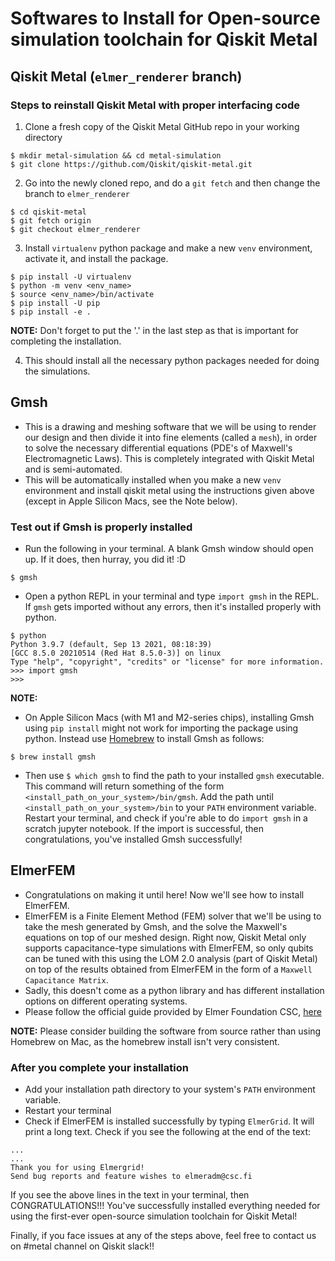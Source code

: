 # Softwares to Install for Open-source simulation toolchain for Qiskit Metal

## Qiskit Metal (`elmer_renderer` branch)
### Steps to reinstall Qiskit Metal with proper interfacing code

1. Clone a fresh copy of the Qiskit Metal GitHub repo in your working directory
```
$ mkdir metal-simulation && cd metal-simulation
$ git clone https://github.com/Qiskit/qiskit-metal.git
```
2. Go into the newly cloned repo, and do a `git fetch` and then change the branch to `elmer_renderer`
```
$ cd qiskit-metal
$ git fetch origin
$ git checkout elmer_renderer
```
3. Install `virtualenv` python package and make a new `venv` environment, activate it, and install the package.
```
$ pip install -U virtualenv
$ python -m venv <env_name>
$ source <env_name>/bin/activate
$ pip install -U pip
$ pip install -e .
```
**NOTE:** Don't forget to put the '.' in the last step as that is important for completing the installation.

4. This should install all the necessary python packages needed for doing the simulations.

## Gmsh
- This is a drawing and meshing software that we will be using to render our design and then divide it into fine elements (called a `mesh`), in order to solve the necessary differential equations (PDE's of Maxwell's Electromagnetic Laws). This is completely integrated with Qiskit Metal and is semi-automated.
- This will be automatically installed when you make a new `venv` environment and install qiskit metal using the instructions given above (except in Apple Silicon Macs, see the Note below).

### Test out if Gmsh is properly installed
- Run the following in your terminal. A blank Gmsh window should open up. If it does, then hurray, you did it! :D
```
$ gmsh
```

- Open a python REPL in your terminal and type `import gmsh` in the REPL. If `gmsh` gets imported without any errors, then it's installed properly with python.
```
$ python
Python 3.9.7 (default, Sep 13 2021, 08:18:39)
[GCC 8.5.0 20210514 (Red Hat 8.5.0-3)] on linux
Type "help", "copyright", "credits" or "license" for more information.
>>> import gmsh
>>>
```

**NOTE:**
- On Apple Silicon Macs (with M1 and M2-series chips), installing Gmsh using `pip install` might not work for importing the package using python. Instead use [Homebrew](https://brew.sh/) to install Gmsh as follows:
```
$ brew install gmsh
```
- Then use `$ which gmsh` to find the path to your installed `gmsh` executable. This command will return something of the form `<install_path_on_your_system>/bin/gmsh`. Add the path until `<install_path_on_your_system>/bin` to your `PATH` environment variable. Restart your terminal, and check if you're able to do `import gmsh` in a scratch jupyter notebook. If the import is successful, then congratulations, you've installed Gmsh successfully!

## ElmerFEM
- Congratulations on making it until here! Now we'll see how to install ElmerFEM.
- ElmerFEM is a Finite Element Method (FEM) solver that we'll be using to take the mesh generated by Gmsh, and the solve the Maxwell's equations on top of our meshed design. Right now, Qiskit Metal only supports capacitance-type simulations with ElmerFEM, so only qubits can be tuned with this using the LOM 2.0 analysis (part of Qiskit Metal) on top of the results obtained from ElmerFEM in the form of a `Maxwell Capacitance Matrix`.
- Sadly, this doesn't come as a python library and has different installation options on different operating systems.
- Please follow the official guide provided by Elmer Foundation CSC, [here](https://github.com/ElmerCSC/elmerfem#elmer-fem)

**NOTE:** Please consider building the software from source rather than using Homebrew on Mac, as the homebrew install isn't very consistent.

### After you complete your installation
- Add your installation path directory to your system's `PATH` environment variable.
- Restart your terminal
- Check if ElmerFEM is installed successfully by typing `ElmerGrid`. It will print a long text. Check if you see the following at the end of the text:
```
...
...
Thank you for using Elmergrid!
Send bug reports and feature wishes to elmeradm@csc.fi
```
If you see the above lines in the text in your terminal, then CONGRATULATIONS!!! You've successfully installed everything needed for using the first-ever open-source simulation toolchain for Qiskit Metal!

Finally, if you face issues at any of the steps above, feel free to contact us on #metal channel on Qiskit slack!!